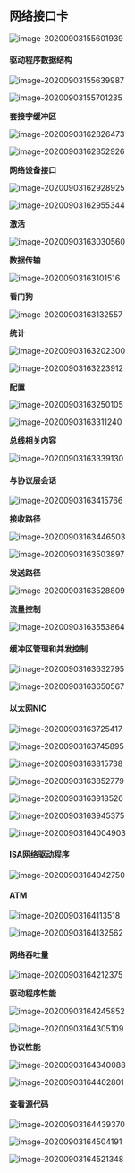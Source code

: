 ## 网络接口卡

![image-20200903155601939](网络接口卡.assets/image-20200903155601939.png)



#### 驱动程序数据结构

![image-20200903155639987](网络接口卡.assets/image-20200903155639987.png)

![image-20200903155701235](网络接口卡.assets/image-20200903155701235.png)

**套接字缓冲区**

![image-20200903162826473](网络接口卡.assets/image-20200903162826473.png)

![image-20200903162852926](网络接口卡.assets/image-20200903162852926.png)

**网络设备接口**

![image-20200903162928925](网络接口卡.assets/image-20200903162928925.png)

![image-20200903162955344](网络接口卡.assets/image-20200903162955344.png)

**激活**

![image-20200903163030560](网络接口卡.assets/image-20200903163030560.png)

**数据传输**

![image-20200903163101516](网络接口卡.assets/image-20200903163101516.png)

**看门狗**

![image-20200903163132557](网络接口卡.assets/image-20200903163132557.png)

**统计**

![image-20200903163202300](网络接口卡.assets/image-20200903163202300.png)

![image-20200903163223912](网络接口卡.assets/image-20200903163223912.png)

**配置**

![image-20200903163250105](网络接口卡.assets/image-20200903163250105.png)

![image-20200903163311240](网络接口卡.assets/image-20200903163311240.png)

**总线相关内容**

![image-20200903163339130](网络接口卡.assets/image-20200903163339130.png)



#### 与协议层会话

![image-20200903163415766](网络接口卡.assets/image-20200903163415766.png)

**接收路径**

![image-20200903163446503](网络接口卡.assets/image-20200903163446503.png)

![image-20200903163503897](网络接口卡.assets/image-20200903163503897.png)

**发送路径**

![image-20200903163528809](网络接口卡.assets/image-20200903163528809.png)

**流量控制**

![image-20200903163553864](网络接口卡.assets/image-20200903163553864.png)



#### 缓冲区管理和并发控制

![image-20200903163632795](网络接口卡.assets/image-20200903163632795.png)

![image-20200903163650567](网络接口卡.assets/image-20200903163650567.png)



#### 以太网NIC

![image-20200903163725417](网络接口卡.assets/image-20200903163725417.png)

![image-20200903163745895](网络接口卡.assets/image-20200903163745895.png)

![image-20200903163815738](网络接口卡.assets/image-20200903163815738.png)

![image-20200903163852779](网络接口卡.assets/image-20200903163852779.png)

![image-20200903163918526](网络接口卡.assets/image-20200903163918526.png)

![image-20200903163945375](网络接口卡.assets/image-20200903163945375.png)

![image-20200903164004903](网络接口卡.assets/image-20200903164004903.png)



#### ISA网络驱动程序

![image-20200903164042750](网络接口卡.assets/image-20200903164042750.png)



#### ATM

![image-20200903164113518](网络接口卡.assets/image-20200903164113518.png)

![image-20200903164132562](网络接口卡.assets/image-20200903164132562.png)



#### 网络吞吐量

![image-20200903164212375](网络接口卡.assets/image-20200903164212375.png)

**驱动程序性能**

![image-20200903164245852](网络接口卡.assets/image-20200903164245852.png)

![image-20200903164305109](网络接口卡.assets/image-20200903164305109.png)

**协议性能**

![image-20200903164340088](网络接口卡.assets/image-20200903164340088.png)

![image-20200903164402801](网络接口卡.assets/image-20200903164402801.png)



#### 查看源代码

![image-20200903164439370](网络接口卡.assets/image-20200903164439370.png)

![image-20200903164504191](网络接口卡.assets/image-20200903164504191.png)

![image-20200903164521348](网络接口卡.assets/image-20200903164521348.png)












